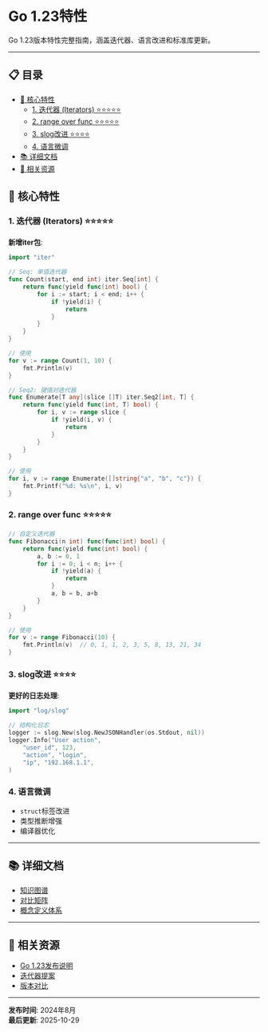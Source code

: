 ﻿# Go 1.23特性

Go 1.23版本特性完整指南，涵盖迭代器、语言改进和标准库更新。

---

## 📋 目录

- [🎯 核心特性](#核心特性)
  - [1. 迭代器 (Iterators) ⭐⭐⭐⭐⭐](#1-迭代器-iterators)
  - [2. range over func ⭐⭐⭐⭐⭐](#2-range-over-func)
  - [3. slog改进 ⭐⭐⭐⭐](#3-slog改进)
  - [4. 语言微调](#4-语言微调)
- [📚 详细文档](#详细文档)
- [🔗 相关资源](#相关资源)

## 🎯 核心特性

### 1. 迭代器 (Iterators) ⭐⭐⭐⭐⭐

**新增iter包**:

```go
import "iter"

// Seq: 单值迭代器
func Count(start, end int) iter.Seq[int] {
    return func(yield func(int) bool) {
        for i := start; i < end; i++ {
            if !yield(i) {
                return
            }
        }
    }
}

// 使用
for v := range Count(1, 10) {
    fmt.Println(v)
}

// Seq2: 键值对迭代器
func Enumerate[T any](slice []T) iter.Seq2[int, T] {
    return func(yield func(int, T) bool) {
        for i, v := range slice {
            if !yield(i, v) {
                return
            }
        }
    }
}

// 使用
for i, v := range Enumerate([]string{"a", "b", "c"}) {
    fmt.Printf("%d: %s\n", i, v)
}
```

### 2. range over func ⭐⭐⭐⭐⭐

```go
// 自定义迭代器
func Fibonacci(n int) func(func(int) bool) {
    return func(yield func(int) bool) {
        a, b := 0, 1
        for i := 0; i < n; i++ {
            if !yield(a) {
                return
            }
            a, b = b, a+b
        }
    }
}

// 使用
for v := range Fibonacci(10) {
    fmt.Println(v)  // 0, 1, 1, 2, 3, 5, 8, 13, 21, 34
}
```

### 3. slog改进 ⭐⭐⭐⭐

**更好的日志处理**:

```go
import "log/slog"

// 结构化日志
logger := slog.New(slog.NewJSONHandler(os.Stdout, nil))
logger.Info("User action",
    "user_id", 123,
    "action", "login",
    "ip", "192.168.1.1",
)
```

### 4. 语言微调

- `struct`标签改进
- 类型推断增强
- 编译器优化

---

## 📚 详细文档

- [知识图谱](./00-知识图谱.md)
- [对比矩阵](./00-对比矩阵.md)
- [概念定义体系](./00-概念定义体系.md)

---

## 🔗 相关资源

- [Go 1.23发布说明](https://go.dev/doc/go1.23)
- [迭代器提案](https://go.dev/wiki/RangefuncExperiment)
- [版本对比](../00-版本对比与选择指南.md)

---

**发布时间**: 2024年8月  
**最后更新**: 2025-10-29
